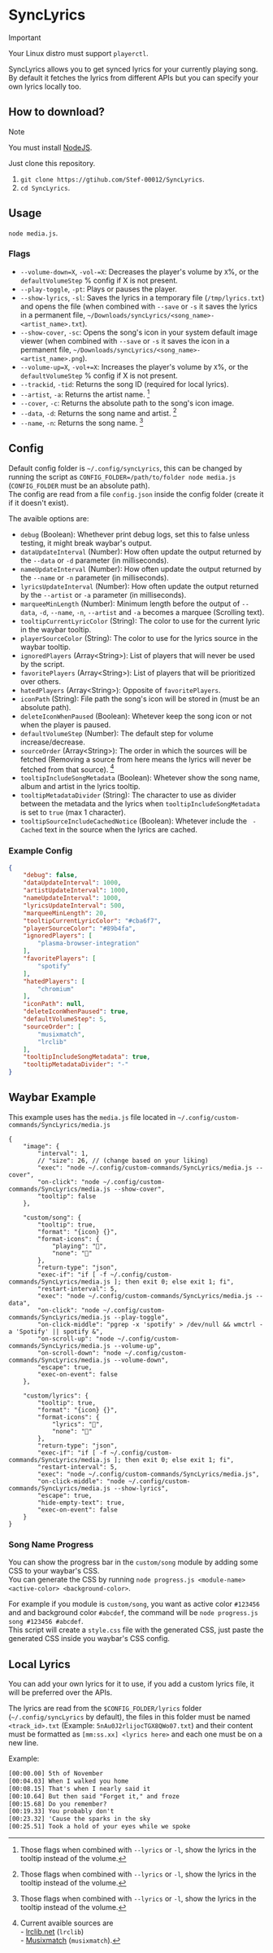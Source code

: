 # SyncLyrics

> [!IMPORTANT]
> Your Linux distro must support `playerctl`.

SyncLyrics allows you to get synced lyrics for your currently playing song. By default it fetches the lyrics from different APIs but you can specify your own lyrics locally too.

## How to download?

> [!NOTE]
> You must install [NodeJS](https://nodejs.org).

Just clone this repository.

1. `git clone https://gtihub.com/Stef-00012/SyncLyrics`.
2. `cd SyncLyrics`.

## Usage

`node media.js`.

### Flags

- `--volume-down=X`, `-vol-=X`: Decreases the player's volume by `X`%, or the `defaultVolumeStep` % config if X is not present.
- `--play-toggle`, `-pt`: Plays or pauses the player.
- `--show-lyrics`, `-sl`: Saves the lyrics in a temporary file (`/tmp/lyrics.txt`) and opens the file (when combined with `--save` or `-s` it saves the lyrics in a permanent file, `~/Downloads/syncLyrics/<song_name>-<artist_name>.txt`).
- `--show-cover`, `-sc`: Opens the song's icon in your system default image viewer (when combined with `--save` or `-s` it saves the icon in a permanent file, `~/Downloads/syncLyrics/<song_name>-<artist_name>.png`).
- `--volume-up=X`, `-vol+=X`: Increases the player's volume by `X`%, or the `defaultVolumeStep` % config if X is not present.
- `--trackid`, `-tid`: Returns the song ID (required for local lyrics).
- `--artist`, `-a`: Returns the artist name. [^1]
- `--cover`, `-c`: Returns the absolute path to the song's icon image.
- `--data`, `-d`: Returns the song name and artist. [^1]
- `--name`, `-n`: Returns the song name. [^1]

[^1]: Those flags when combined with `--lyrics` or `-l`, show the lyrics in the tooltip instead of the volume.

## Config

Default config folder is `~/.config/syncLyrics`, this can be changed by running the script as `CONFIG_FOLDER=/path/to/folder node media.js` (`CONFIG_FOLDER` must be an absolute path).<br />
The config are read from a file `config.json` inside the config folder (create it if it doesn't exist).

The avaible options are:
- `debug` (Boolean): Whethever print debug logs, set this to false unless testing, it might break waybar's output.
- `dataUpdateInterval` (Number): How often update the output returned by the `--data` or `-d` parameter (in milliseconds).
- `nameUpdateInterval` (Number): How often update the output returned by the `--name` or `-n` parameter (in milliseconds).
- `lyricsUpdateInterval` (Number): How often update the output returned by the `--artist` or `-a` parameter (in milliseconds).
- `marqueeMinLength` (Number): Minimum length before the output of `--data`, `-d`, `--name`, `-n`, `--artist` and `-a` becomes a marquee (Scrolling text).
- `tooltipCurrentLyricColor` (String): The color to use for the current lyric in the waybar tooltip.
- `playerSourceColor` (String): The color to use for the lyrics source in the waybar tooltip.
- `ignoredPlayers` (Array\<String>): List of players that will never be used by the script.
- `favoritePlayers` (Array\<String>): List of players that will be prioritized over others.
- `hatedPlayers` (Array\<String>): Opposite of `favoritePlayers`.
- `iconPath` (String): File path the song's icon will be stored in (must be an absolute path).
- `deleteIconWhenPaused` (Boolean): Whetever keep the song icon or not when the player is paused.
- `defaultVolumeStep` (Number): The default step for volume increase/decrease.
- `sourceOrder` (Array\<String>): The order in which the sources will be fetched (Removing a source from here means the lyrics will never be fetched from that source). [^2]
- `tooltipIncludeSongMetadata` (Boolean): Whetever show the song name, album and artist in the lyrics tooltip.
- `tooltipMetadataDivider` (String): The character to use as divider between the metadata and the lyrics when `tooltipIncludeSongMetadata` is set to `true` (max 1 character).
- `tooltipSourceIncludeCachedNotice` (Boolean): Whetever include the ` - Cached` text in the source when the lyrics are cached.

[^2]: Current avaible sources are<br />- [lrclib.net](https://lrclib.net) (`lrclib`)<br />- [Musixmatch](https://musixmatch.com) (`musixmatch`).

### Example Config

```json
{
    "debug": false,
    "dataUpdateInterval": 1000,
    "artistUpdateInterval": 1000,
    "nameUpdateInterval": 1000,
    "lyricsUpdateInterval": 500,
    "marqueeMinLength": 20,
    "tooltipCurrentLyricColor": "#cba6f7",
    "playerSourceColor": "#89b4fa",
    "ignoredPlayers": [
        "plasma-browser-integration"
    ],
    "favoritePlayers": [
        "spotify"
    ],
    "hatedPlayers": [
        "chromium"
    ],
    "iconPath": null,
    "deleteIconWhenPaused": true,
    "defaultVolumeStep": 5,
    "sourceOrder": [
        "musixmatch",
        "lrclib"
    ],
    "tooltipIncludeSongMetadata": true,
    "tooltipMetadataDivider": "-"
}
```

## Waybar Example

This example uses has the `media.js` file located in `~/.config/custom-commands/SyncLyrics/media.js`

```jsonc
{
	"image": {
		"interval": 1,
		// "size": 26, // (change based on your liking)
		"exec": "node ~/.config/custom-commands/SyncLyrics/media.js --cover",
		"on-click": "node ~/.config/custom-commands/SyncLyrics/media.js --show-cover",
		"tooltip": false
	},

	"custom/song": {
		"tooltip": true,
		"format": "{icon} {}",
		"format-icons": {
			"playing": "󰎇",
			"none": "󰎊"
		},
		"return-type": "json",
		"exec-if": "if [ -f ~/.config/custom-commands/SyncLyrics/media.js ]; then exit 0; else exit 1; fi",
		"restart-interval": 5,
		"exec": "node ~/.config/custom-commands/SyncLyrics/media.js --data",
		"on-click": "node ~/.config/custom-commands/SyncLyrics/media.js --play-toggle",
		"on-click-middle": "pgrep -x 'spotify' > /dev/null && wmctrl -a 'Spotify' || spotify &",
		"on-scroll-up": "node ~/.config/custom-commands/SyncLyrics/media.js --volume-up",
		"on-scroll-down": "node ~/.config/custom-commands/SyncLyrics/media.js --volume-down",
		"escape": true,
		"exec-on-event": false
	},

	"custom/lyrics": {
		"tooltip": true,
		"format": "{icon} {}",
		"format-icons": {
			"lyrics": "󰲹",
			"none": "󰐓"
		},
		"return-type": "json",
		"exec-if": "if [ -f ~/.config/custom-commands/SyncLyrics/media.js ]; then exit 0; else exit 1; fi",
		"restart-interval": 5,
		"exec": "node ~/.config/custom-commands/SyncLyrics/media.js",
		"on-click-middle": "node ~/.config/custom-commands/SyncLyrics/media.js --show-lyrics",
		"escape": true,
		"hide-empty-text": true,
		"exec-on-event": false
	}
}
```

### Song Name Progress

You can show the progress bar in the `custom/song` module by adding some CSS to your waybar's CSS.<br/>
You can generate the CSS by running `node progress.js <module-name> <active-color> <background-color>`.

For example if you module is `custom/song`, you want as active color `#123456` and and background color `#abcdef`, the command will be `node progress.js song #123456 #abcdef`.<br />
This script will create a `style.css` file with the generated CSS, just paste the generated CSS inside you waybar's CSS config.

## Local Lyrics

You can add your own lyrics for it to use, if you add a custom lyrics file, it will be preferred over the APIs.

The lyrics are read from the `$CONFIG_FOLDER/lyrics` folder (`~/.config/syncLyrics` by default), the files in this folder must be named `<track_id>.txt` (Example: `5nAu0J2rlijocTGX8QWo07.txt`) and their content must be formatted as `[mm:ss.xx] <lyrics here>` and each one must be on a new line.

Example:
```txt
[00:00.00] 5th of November
[00:04.03] When I walked you home
[00:08.15] That's when I nearly said it
[00:10.64] But then said "Forget it," and froze
[00:15.68] Do you remember?
[00:19.33] You probably don't
[00:23.32] 'Cause the sparks in the sky
[00:25.51] Took a hold of your eyes while we spoke
```